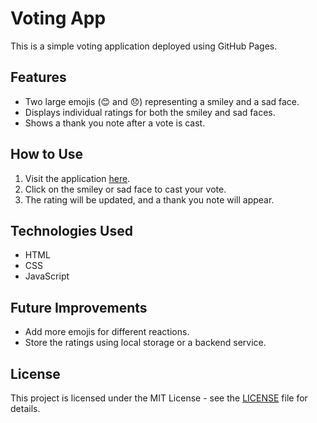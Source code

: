 # Voting App

This is a simple voting application deployed using GitHub Pages.

## Features
- Two large emojis (😊 and 😞) representing a smiley and a sad face.
- Displays individual ratings for both the smiley and sad faces.
- Shows a thank you note after a vote is cast.

## How to Use
1. Visit the application [here](https://yourusername.github.io/repositoryname/).
2. Click on the smiley or sad face to cast your vote.
3. The rating will be updated, and a thank you note will appear.

## Technologies Used
- HTML
- CSS
- JavaScript

## Future Improvements
- Add more emojis for different reactions.
- Store the ratings using local storage or a backend service.

## License
This project is licensed under the MIT License - see the [LICENSE](LICENSE) file for details.
